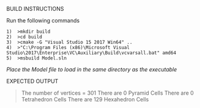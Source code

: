 BUILD INSTRUCTIONS

Run the following commands
~~~~~~~~~~~~~~~~~~~~~~~~~~~~~~~~
1)	>mkdir build
2)	>cd build
3)	>cmake -G "Visual Studio 15 2017 Win64" ..
4)	>"C:\Program Files (x86)\Microsoft Visual Studio\2017\Enterprise\VC\Auxiliary\Build\vcvarsall.bat" amd64
5)	>msbuild Model.sln
~~~~~~~~~~~~~~~~~~~~~~~~~~~~~~~~

*Place the Model file to load in the same directory as the executable*

EXPECTED OUTPUT
>The number of vertices = 301
>There are 0 Pyramid Cells
>There are 0 Tetrahedron Cells
>There are 129 Hexahedron Cells
